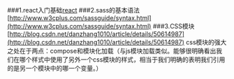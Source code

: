 ###1.react入门基础[react](http://blog.csdn.net/danzhang1010/article/details/50631430)
###2.sass的基本语法
[http://www.w3cplus.com/sassguide/syntax.html](http://www.w3cplus.com/sassguide/syntax.html)
###3.CSS模块
[http://blog.csdn.net/danzhang1010/article/details/50614987](http://blog.csdn.net/danzhang1010/article/details/50614987)
css模块的强大之处在于两点：compose和模块化加载（与js模块加载类似。能够很明确看出我们在哪个样式中使用了另外一个css模块的样式，相当于我们明确的表明我们引用的是另一个模块中的哪一个变量。）